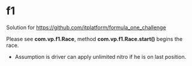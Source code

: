 # f1

Solution for https://github.com/itplatform/formula_one_challenge

Please see <b>com.vp.f1.Race</b>, method <b>com.vp.f1.Race.start()</b> begins the race.

* Assumption is driver can apply unlimited nitro if he is on last position.
